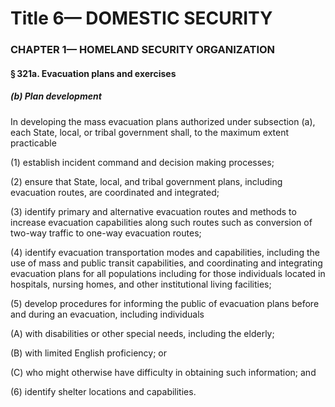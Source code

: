 
# Title 6— DOMESTIC SECURITY
### CHAPTER 1— HOMELAND SECURITY ORGANIZATION
#### § 321a. Evacuation plans and exercises
##### (b) Plan development

In developing the mass evacuation plans authorized under subsection (a), each State, local, or tribal government shall, to the maximum extent practicable

(1) establish incident command and decision making processes;

(2) ensure that State, local, and tribal government plans, including evacuation routes, are coordinated and integrated;

(3) identify primary and alternative evacuation routes and methods to increase evacuation capabilities along such routes such as conversion of two-way traffic to one-way evacuation routes;

(4) identify evacuation transportation modes and capabilities, including the use of mass and public transit capabilities, and coordinating and integrating evacuation plans for all populations including for those individuals located in hospitals, nursing homes, and other institutional living facilities;

(5) develop procedures for informing the public of evacuation plans before and during an evacuation, including individuals

(A) with disabilities or other special needs, including the elderly;

(B) with limited English proficiency; or

(C) who might otherwise have difficulty in obtaining such information; and

(6) identify shelter locations and capabilities.

